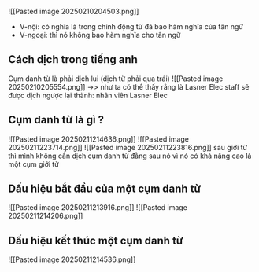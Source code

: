 ![[Pasted image 20250210204503.png]]
- V-nội: có nghĩa là trong chính động từ đã bao hàm nghĩa của tân ngữ 
- V-ngoại: thì nó không bao hàm nghĩa cho tân ngữ

## Cách dịch trong tiếng anh

Cụm danh từ là phải dịch lui (dịch từ phải qua trái)
![[Pasted image 20250210205554.png]]
->> như ta có thể thấy rằng là Lasner Elec staff sẽ được dịch ngược lại thành: nhân viên Lasner Elec 

## Cụm danh từ là gì ?
![[Pasted image 20250211214636.png]]
![[Pasted image 20250211223714.png]]
![[Pasted image 20250211223816.png]]
sau giới từ thì mình không cần dịch cụm danh từ đằng sau nó vì nó có khả năng cao là một cụm giới từ 
## Dấu hiệu bắt đầu của một cụm danh từ 
![[Pasted image 20250211213916.png]]
![[Pasted image 20250211214206.png]]

## Dấu hiệu kết thúc một cụm danh từ 
![[Pasted image 20250211214536.png]]


